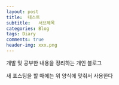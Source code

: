 ```yaml
---
layout: post
title:  테스트
subtitle:   서브제목
categories: Blog
tags: Diary
comments: true
header-img: xxx.png
---
```



개발 및 공부한 내용을 정리하는 개인 블로그 

새 포스팅을 할 때에는 위 양식에 맞춰서 사용한다  